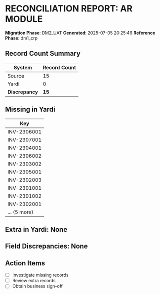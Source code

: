 # RECONCILIATION REPORT: AR MODULE

**Migration Phase**: DM2_UAT
**Generated**: 2025-07-05 20:25:46
**Reference Phase**: dm1_crp

## Record Count Summary
| System | Record Count |
|--------|--------------|
| Source | 15 |
| Yardi | 0 |
| **Discrepancy** | **15** |

## Missing in Yardi
| Key |
|-----|
| INV-2306001 |
| INV-2307001 |
| INV-2304001 |
| INV-2306002 |
| INV-2303002 |
| INV-2305001 |
| INV-2302003 |
| INV-2301001 |
| INV-2301002 |
| INV-2302001 |
| ... (5 more) |

## Extra in Yardi: None

## Field Discrepancies: None

## Action Items
- [ ] Investigate missing records
- [ ] Review extra records
- [ ] Obtain business sign-off
